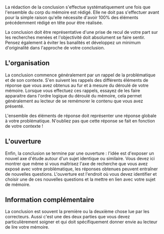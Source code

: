 La rédaction de la conclusion s'effectue systématiquement une fois que l'ensemble du corp du mémoire est rédigé. Elle ne doit pas s'effectuer avant pour la simple raison qu'elle nécessite d'avoir 100% des éléments précédemment rédigé en tête pour être réalisée.

La conclusion doit être représentative d'une prise de recul de votre part sur les recherches menées et l'objectivité doit absolument se faire sentir. Pensez également à éviter les banalités et développez un minimum d'originalité dans l'approche de votre conclusion.

## L'organisation

La conclusion commence généralement par un rappel de la problématique et de son contexte. S'en suivent les rappels des différents éléments de réponse que vous avez obtenus au fur et à mesure du déroulé de votre mémoire. Lorsque vous effectuez ces rappels, essayez de les faire apparaitre dans l'ordre logique du déroulé du mémoire, cela permet généralement au lecteur de se remémorer le contenu que vous avez présenté.

L'ensemble des éléments de réponse doit représenter une réponse globale à votre problématique. N'oubliez pas que cette réponse se fait en fonction de votre contexte !

## L'ouverture

Enfin, la conclusion se termine par une ouverture : l'idée est d'exposer un nouvel axe d'étude autour d'un sujet identique ou similaire. Vous devez ici montrer que même si vous maîtrisez l'axe de recherche que vous avez exposé avec votre problématique, les réponses obtenues peuvent entraîner de nouvelles questions. L'ouverture est l'endroit où vous devez identifier et choisir une de ces nouvelles questions et la mettre en lien avec votre sujet de mémoire.

## Information complémentaire

La conclusion est souvent la première ou la deuxième chose lue par les correcteurs. Aussi c'est une des deux parties que vous devez particulièrement soigner et qui doit spécifiquement donner envie au lecteur de lire votre mémoire. 